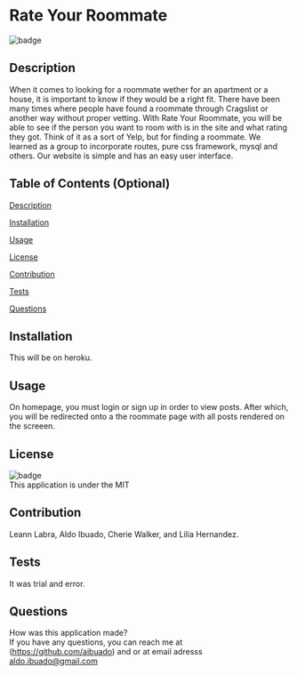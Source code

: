 # Rate Your Roommate
  
  ![badge](https://img.shields.io/badge/license-MIT-brightgreen)

  ## Description 
  When it comes to looking for a roommate wether for an apartment or a house, it is important to know if they would be a right fit. There have been many times where people have found a roommate through Cragslist or another way without proper vetting. With Rate Your Roommate, you will be able to see if the person you want to room with is in the site and what rating they got. Think of it as a sort of Yelp, but for finding a roommate. We learned as a group to incorporate routes, pure css framework, mysql and others. Our website is simple and has an easy user interface.

  ## Table of Contents (Optional)
  [Description](#description)

  [Installation](#installation)

  [Usage](#usage)

  [License](#license)

  [Contribution](#contribution)

  [Tests](#tests)

  [Questions](#questions)

  ## Installation
  This will be on heroku.

  ## Usage
  On homepage, you must login or sign up in order to view posts. After which, you will be redirected onto a the roommate page with all posts rendered on   the screeen.

  ## License
  ![badge](https://img.shields.io/badge/license-MIT-brightgreen) <br/>
  This application is under the MIT

  ## Contribution
  Leann Labra, Aldo Ibuado, Cherie Walker, and Lilia Hernandez.

  ## Tests
  It was trial and error.

  ## Questions
  How was this application made?
  <br/>
  If you have any questions, you can reach me at (https://github.com/aibuado) and or at email adresss aldo.ibuado@gmail.com <br/>

